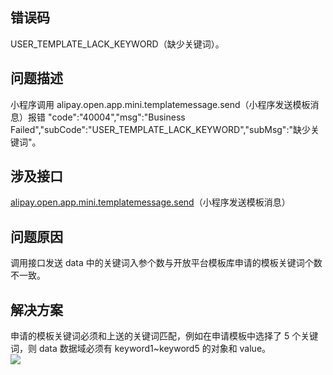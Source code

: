 ## 错误码
USER_TEMPLATE_LACK_KEYWORD（缺少关键词）。 

## 问题描述
小程序调用 alipay.open.app.mini.templatemessage.send（小程序发送模板消息）报错 "code":"40004","msg":"Business Failed","subCode":"USER_TEMPLATE_LACK_KEYWORD","subMsg":"缺少关键词"。 

## 涉及接口
[alipay.open.app.mini.templatemessage.send](https://opendocs.alipay.com/mini/02cth2)（小程序发送模板消息）

## 问题原因
调用接口发送 data 中的关键词入参个数与开放平台模板库申请的模板关键词个数不一致。 

## 解决方案
申请的模板关键词必须和上送的关键词匹配，例如在申请模板中选择了 5 个关键词，则 data 数据域必须有 keyword1~keyword5 的对象和 value。<br />![](https://gw.alipayobjects.com/zos/sptworksff_prod/8295e0de-8b2a-4a40-bf5a-fedf5488bac0.png#align=left&display=inline&height=848&margin=%5Bobject%20Object%5D&originHeight=848&originWidth=1500&status=done&style=none&width=1500)<br /> <br /> 

